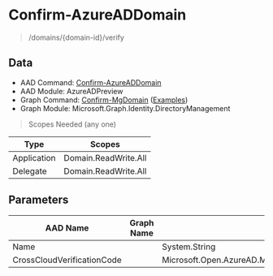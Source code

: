 # Confirm-AzureADDomain

> /domains/{domain-id}/verify

## Data

+ AAD Command: [Confirm-AzureADDomain](https://docs.microsoft.com/en-us/powershell/module/AzureADPreview/Confirm-AzureADDomain)
+ AAD Module: AzureADPreview
+ Graph Command: [Confirm-MgDomain](https://docs.microsoft.com/en-us/powershell/module/Microsoft.Graph.Identity.DirectoryManagement/Confirm-MgDomain) ([Examples](https://github.com/orgs/msgraph/discussions?discussions_q=Confirm-MgDomain))
+ Graph Module: Microsoft.Graph.Identity.DirectoryManagement

> Scopes Needed (any one)

|Type|Scopes|
|---|---|
|Application|Domain.ReadWrite.All|
|Delegate|Domain.ReadWrite.All|

## Parameters

|AAD Name|Graph Name|AAD Type|Graph Type|Infos|
|---|---|---|---|---|
|Name||System.String|||
|CrossCloudVerificationCode||Microsoft.Open.AzureAD.Model.CrossCloudVerificationCodeBody|||

